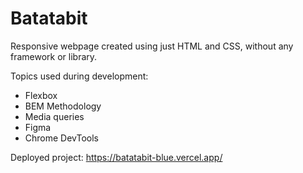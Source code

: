 # Batatabit

Responsive webpage created using just HTML and CSS, without any framework or library.

Topics used during development:

* Flexbox
* BEM Methodology
* Media queries
* Figma
* Chrome DevTools

Deployed project: https://batatabit-blue.vercel.app/
